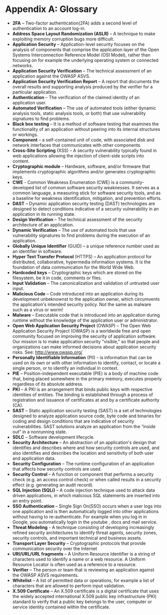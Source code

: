 # Appendix A: Glossary

- **2FA** – Two-factor authentication(2FA) adds a second level of authentication to an account log-in.
- **Address Space Layout Randomization (ASLR)** – A technique to make exploiting memory corruption bugs more difficult.
- **Application Security** – Application-level security focuses on the analysis of components that comprise the application layer of the Open Systems Interconnection Reference Model (OSI Model), rather than focusing on for example the underlying operating system or connected networks.
- **Application Security Verification** – The technical assessment of an application against the OWASP ASVS.
- **Application Security Verification Report** – A report that documents the overall results and supporting analysis produced by the verifier for a particular application.
- **Authentication** – The verification of the claimed identity of an application user.
- **Automated Verification** – The use of automated tools (either dynamic analysis tools, static analysis tools, or both) that use vulnerability signatures to find problems.
- **Black box testing** – It is a method of software testing that examines the functionality of an application without peering into its internal structures or workings.
- **Component** – a self-contained unit of code, with associated disk and network interfaces that communicates with other components.
- **Cross-Site Scripting** (XSS) – A security vulnerability typically found in web applications allowing the injection of client-side scripts into content.
- **Cryptographic module** – Hardware, software, and/or firmware that implements cryptographic algorithms and/or generates cryptographic keys.
- **CWE** - Common Weakness Enumeration (CWE) is a community-developed list of common software security weaknesses. It serves as a common language, a measuring stick for software security tools, and as a baseline for weakness identification, mitigation, and prevention efforts.
- **DAST** – Dynamic application security testing (DAST) technologies are designed to detect conditions indicative of a security vulnerability in an application in its running state.
- **Design Verification** – The technical assessment of the security architecture of an application.
- **Dynamic Verification** – The use of automated tools that use vulnerability signatures to find problems during the execution of an application.
- **Globally Unique Identifier** (GUID) – a unique reference number used as an identifier in software.
- **Hyper Text Transfer Protocol** (HTTPS) – An application protocol for distributed, collaborative, hypermedia information systems. It is the foundation of data communication for the World Wide Web.
- **Hardcoded keys** – Cryptographic keys which are stored on the filesystem, be it in code, comments or files.
- **Input Validation** – The canonicalization and validation of untrusted user input.
- **Malicious Code** – Code introduced into an application during its development unbeknownst to the application owner, which circumvents the application's intended security policy. Not the same as malware such as a virus or worm!
- **Malware** – Executable code that is introduced into an application during runtime without the knowledge of the application user or administrator.
- **Open Web Application Security Project** (OWASP) – The Open Web Application Security Project (OWASP) is a worldwide free and open community focused on improving the security of application software. Our mission is to make application security "visible," so that people and organizations can make informed decisions about application security risks. See: http://www.owasp.org/
- **Personally Identifiable Information** (PII) - is information that can be used on its own or with other information to identify, contact, or locate a single person, or to identify an individual in context.
- **PIE** – Position-independent executable (PIE) is a body of machine code that, being placed somewhere in the primary memory, executes properly regardless of its absolute address.
- **PKI** – A PKI is an arrangement that binds public keys with respective identities of entities. The binding is established through a process of registration and issuance of certificates at and by a certificate authority (CA).
- **SAST** – Static application security testing (SAST) is a set of technologies designed to analyze application source code, byte code and binaries for coding and design conditions that are indicative of security vulnerabilities. SAST solutions analyze an application from the “inside out” in a nonrunning state.
- **SDLC** – Software development lifecycle.
- **Security Architecture** – An abstraction of an application's design that identifies and describes where and how security controls are used, and also identifies and describes the location and sensitivity of both user and application data.
- **Security Configuration** – The runtime configuration of an application that affects how security controls are used.
- **Security Control** – A function or component that performs a security check (e.g. an access control check) or when called results in a security effect (e.g. generating an audit record).
- **SQL Injection (SQLi)** – A code injection technique used to attack data driven applications, in which malicious SQL statements are inserted into an entry point.
- **SSO Authentication** – Single Sign On(SSO) occurs when a user logs into one application and is then automatically logged into other applications without having to re-authenticate. For example when you log in in Google, you automatically login in the youtube , docs and mail service.
- **Threat Modeling** - A technique consisting of developing increasingly refined security architectures to identify threat agents, security zones, security controls, and important technical and business assets.
- **Transport Layer Security** – Cryptographic protocols that provide communication security over the Internet
- **URI/URL/URL fragments** – A Uniform Resource Identifier is a string of characters used to identify a name or a web resource. A Uniform Resource Locator is often used as a reference to a resource.
- **Verifier** – The person or team that is reviewing an application against the OWASP ASVS requirements.
- **Whitelist** – A list of permitted data or operations, for example a list of characters that are allowed to perform input validation.
- **X.509 Certificate** – An X.509 certificate is a digital certificate that uses the widely accepted international X.509 public key infrastructure (PKI) standard to verify that a public key belongs to the user, computer or service identity contained within the certificate.
